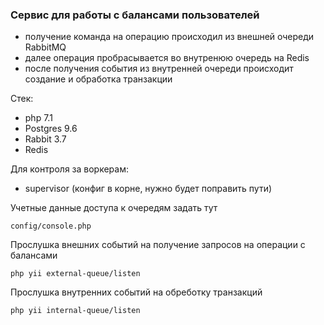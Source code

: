 ### Сервис для работы с балансами пользователей

 - получение команда на операцию происходил из внешней очереди RabbitMQ
 - далее операция пробрасывается во внутренюю очередь на Redis
 - после получения события из внутренней очереди происходит создание и обработка транзакции
 
Стек:

- php 7.1
- Postgres 9.6
- Rabbit 3.7
- Redis 

Для контроля за воркерам:
- supervisor (конфиг в корне, нужно будет поправить пути)

Учетные данные доступа к очередям задать тут

```
config/console.php
```

Прослушка внешних событий на получение запросов на операции с балансами
```
php yii external-queue/listen
```

Прослушка внутренних событий на обреботку транзакций
```
php yii internal-queue/listen
```